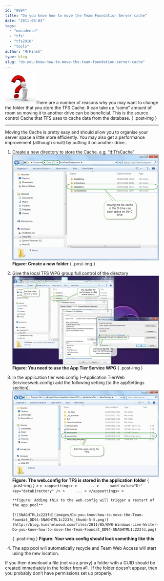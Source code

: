 ```yaml
---
id: "9894"
title: "Do you know how to move the Team Foundation Server cache"
date: "2011-03-03"
tags:
  - "nwcadence"
  - "tfs"
  - "tfs2010"
  - "tools"
author: "MrHinsh"
type: blog
slug: "do-you-know-how-to-move-the-team-foundation-server-cache"
---
```


[![question mark](images/Do-you-know-how-to-move-the-Team-Foundat_DD94-ErrorOcurred1_thumb-1-1.jpg)](http://blog.hinshelwood.com/files/2011/05/GWB-Windows-Live-Writer-Do-you-know-how-to-move-the-Team-Foundat_DD94-ErrorOcurred1_2.jpg)There are a number of reasons why you may want to change the folder that you store the TFS Cache. It can take up “some” amount of room so moving it to another drive can be beneficial. This is the source control Cache that TFS uses to cache data from the database.
{ .post-img }



---

Moving the Cache is pretty easy and should allow you to organise your server space a little more efficiently. You may also get a performance improvement (although small) by putting it on another drive..

1.  Create a new directory to store the Cache. e.g. “d:TfsCache”
        [![SNAGHTML1b76e16](images/Do-you-know-how-to-move-the-Team-Foundat_DD94-SNAGHTML1b76e16_thumb-3-3.png)](http://blog.hinshelwood.com/files/2011/05/GWB-Windows-Live-Writer-Do-you-know-how-to-move-the-Team-Foundat_DD94-SNAGHTML1b76e16.png) **Figure: Create a new folder**
    { .post-img }
2.  Give the local TFS WPG group full control of the directory
        [![image](images/Do-you-know-how-to-move-the-Team-Foundat_DD94-image_thumb_1-2-2.png)](http://blog.hinshelwood.com/files/2011/05/GWB-Windows-Live-Writer-Do-you-know-how-to-move-the-Team-Foundat_DD94-image_4.png) **Figure: You need to use the App Tier Service WPG**
    { .post-img }
3.  In the application tier web.config (~Application TierWeb Servicesweb.config) add the following setting (to the appSettings section).
        [![SNAGHTML1be463c](images/Do-you-know-how-to-move-the-Team-Foundat_DD94-SNAGHTML1be463c_thumb-4-4.png)](http://blog.hinshelwood.com/files/2011/05/GWB-Windows-Live-Writer-Do-you-know-how-to-move-the-Team-Foundat_DD94-SNAGHTML1be463c.png) **Figure: The web.config for TFS is stored in the application folder**
    { .post-img }
        > ```
        > <appsettings>
        >     ...
        >     <add value="D:" key="dataDirectory" />
        >     ...
        > </appsettings>
        > ```

        **Figure: Adding this to the web.config will trigger a restart of the app pool**

        [![SNAGHTML1c223fd](images/Do-you-know-how-to-move-the-Team-Foundat_DD94-SNAGHTML1c223fd_thumb-5-5.png)](http://blog.hinshelwood.com/files/2011/05/GWB-Windows-Live-Writer-Do-you-know-how-to-move-the-Team-Foundat_DD94-SNAGHTML1c223fd.png)
    { .post-img }
        **Figure: Your web.config should look something like this**
4.  The app pool will automatically recycle and Team Web Access will start using the new location.

If you then download a file (not via a proxy) a folder with a GUID should be created immediately in the folder from #1.  If the folder doesn’t appear, then you probably don’t have permissions set up properly.
